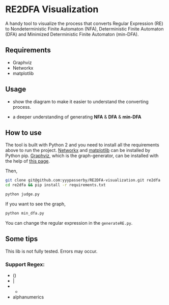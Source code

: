 RE2DFA Visualization
==============================

A handy tool to visualize the process that converts Regular Expression (RE) to Nondeterministic Finite Automaton (NFA), Deterministic Finite Automaton (DFA) and Minimized Deterministic Finite Automaton (min-DFA).

## Requirements

- Graphviz
- Networkx
- matplotlib

## Usage

- show the diagram to make it easier to understand the converting process.

- a deeper understanding of generating **NFA** & **DFA** & **min-DFA**

## How to use

The tool is built with Python 2 and you need to install all the requirements above to run the project. [Networkx](http://networkx.github.io/) and [matplotlib](http://matplotlib.org/) can be installed by Python pip. [Graphviz](http://graphviz.org/), which is the graph-generator, can be installed with the help of [this page](http://graphviz.org/Download.php).

Then,

```bash
git clone git@github.com:yyypasserby/RE2DFA-visualization.git re2dfa
cd re2dfa && pip install -r requirements.txt

python judge.py
```

If you want to see the graph, 

```bash
python min_dfa.py
```

You can change the regular expression in the ```generateRE.py```.

## Some tips
This lib is not fully tested. Errors may occur.

### Support Regex:

- ()
- |
- *
- alphanumerics

